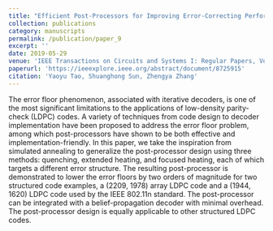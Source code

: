 ```yaml
---
title: "Efficient Post-Processors for Improving Error-Correcting Performance of LDPC Codes"
collection: publications
category: manuscripts
permalink: /publication/paper_9
excerpt: ''
date: 2019-05-29
venue: 'IEEE Transactions on Circuits and Systems I: Regular Papers, Volume 66, Issue 10'
paperurl: 'https://ieeexplore.ieee.org/abstract/document/8725915'
citation: 'Yaoyu Tao, Shuanghong Sun, Zhengya Zhang'
---
```


The error floor phenomenon, associated with iterative decoders, is one of the most significant limitations to the applications of low-density parity-check (LDPC) codes. A variety of techniques from code design to decoder implementation have been proposed to address the error floor problem, among which post-processors have shown to be both effective and implementation-friendly. In this paper, we take the inspiration from simulated annealing to generalize the post-processor design using three methods: quenching, extended heating, and focused heating, each of which targets a different error structure. The resulting post-processor is demonstrated to lower the error floors by two orders of magnitude for two structured code examples, a (2209, 1978) array LDPC code and a (1944, 1620) LDPC code used by the IEEE 802.11n standard. The post-processor can be integrated with a belief-propagation decoder with minimal overhead. The post-processor design is equally applicable to other structured LDPC codes.



